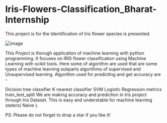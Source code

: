 # Iris-Flowers-Classification_Bharat-Internship
This project is for the Identification of Iris flower species is presented.

![image](https://github.com/ErrorByNight2004/Iris-Flowers-Classification_Bharat-Internship/assets/143543812/a4a7908b-ee62-4727-92e4-574ecca46467)



This Project is thorugh application of machine learning with python programming. It focuses on IRIS flower classification using Machine Learning with scikit tools. Here some of algorithm are used that are some types of machine learning subparts algorithms of supervised and Unsupervised learning. Algorithm used for predicting and get accuracy are -

Dicision tree classifier
K nearest classifier
SVM
Logistic Regression
metrics
train_test_split We are making accuracy and prediction in Iris project through Iris Dataset. This is easy and understable for machine learning staters( Naive ).

PS: Please do not forget to drop a star if you like it!
